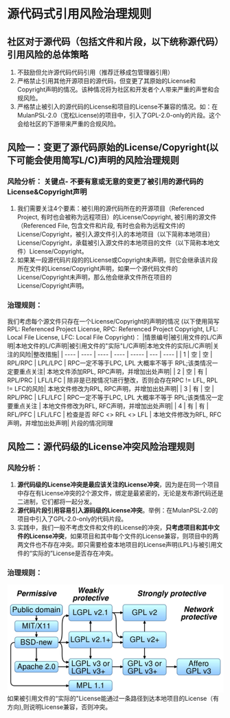 # 源代码式引用风险治理规则
## 社区对于源代码（包括文件和片段，以下统称源代码）引用风险的总体策略
1. 不鼓励但允许源代码代码引用（推荐迁移成包管理器引用）
2. 严格禁止引用其他开源项目的源代码，但变更了其原始的License和Copyright声明的情况。该种情况将为社区和开发者个人带来严重的声誉和合规风险。
3. 严格禁止被引入的源代码的License和项目的License不兼容的情况。如：在MulanPSL-2.0（宽松License)的项目中，引入了GPL-2.0-only的片段。这个会给社区的下游带来严重的合规风险。
## 风险一：变更了源代码原始的License/Copyright(以下可能会使用简写L/C)声明的风险治理规则
### 风险分析： **关键点**- 不要有意或无意的变更了被引用的源代码的License&Copyright声明  
1. 我们需要关注4个要素：被引用的源代码所在的开源项目（Referenced Project, 有时也会被称为远程项目）的License/Copyright, 被引用的源文件（Referenced File, 包含文件和片段, 有时也会称为远程文件)的License/Copyright，被引入源文件引入的本地项目（以下简称本地项目）License/Copyright，承载被引入源文件的本地项目的文件（以下简称本地文件）License/Copyright。
2. 如果某一段源代码片段的的License或Copyright未声明，则它会继承该片段所在文件的License/Copyright声明，如果一个源代码文件的License/Copyright未声明，那么他会继承文件所在项目的License/Copyright声明。
### 治理规则：
我们考虑每个源文件只存在一个License/Copyright的声明的情况 (以下使用简写 RPL: Referenced Project License, RPC: Referenced Project Copyright, LFL: Local File License, LFC: Local File Copyright)：
|情景编号|被引用文件的L/C声明|本地文件的L/C声明|被引用文件的"实际"L/C声明|本地文件的实际L/C声明|关注的风险|整改措施|
| ---- |      ----      |     ----      |        ----          |     -----       | ---     | ---- |
| 1 |        空      |     空         |   RPL/RPC           |    LPL/LPC      | RPC一定不等于LPC, LPL 大概率不等于 RPL;该类情况一定要重点关注| 本地文件添加RPL, RPC声明，并增加出处声明|
| 2 |        空      |     有         |   RPL/PRC           |    LFL/LFC      | 除非是已按情况1进行整改，否则会存在RPC != LFL, RPL != LFC的风险| 本地文件修改为RPL, RPC声明，并增加出处声明|
| 3 |        有      |     空         |   RPL/PRC           |    LFL/LFC      | RPC一定不等于LPC, LPL 大概率不等于 RPL;该类情况一定要重点关注 | 本地文件修改为RFL, RFC声明，并增加出处声明|
| 4 |        有      |     有         |   RFL/PFC           |    LFL/LFC      | 检查是否 RFC <> RFL <> LFL | 本地文件修改为RFL, RFC声明，并增加出处声明|
片段的情况同理

## 风险二：源代码级的License冲突风险治理规则
### 风险分析：
1. **源代码级的License冲突是最应该关注的License冲突**，因为是在同一个项目中存在有License冲突的2个源文件，绑定是最紧密的，无论是发布源代码还是二进制，它们都将一起分发。
2. **源代码片段引用容易引入源码级的License冲突**。举例：在MulanPSL-2.0的项目中引入了GPL-2.0-only的代码片段。
3. 实践中，我们一般不考虑文件和文件的License的冲突，**只考虑项目和其中文件的License冲突**，如果项目和其中每个文件的License兼容，则项目中的两两文件也不存在冲突。即只需要检查本地项目的License声明(LPL)与被引用文件的“实际的”License是否存在冲突。
### 治理规则：
![license兼容表](./Floss-license-slide-image.svg.png)
如果被引用文件的“实际的"License能通过一条路径到达本地项目的License（有方向),则说明License兼容，否则冲突。





